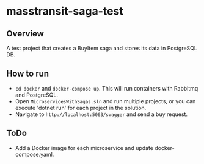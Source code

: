 # masstransit-saga-test
## Overview
A test project that creates a BuyItem saga and stores its data in PostgreSQL DB.
## How to run
- `cd docker` and `docker-compose up`. This will run containers with Rabbitmq and PostgreSQL.
- Open `MicroservicesWithSagas.sln` and run multiple projects, or you can execute 'dotnet run' for each project in the solution.
- Navigate to `http://localhost:5063/swagger` and send a buy request.
## ToDo
- Add a Docker image for each microservice and update docker-compose.yaml.
